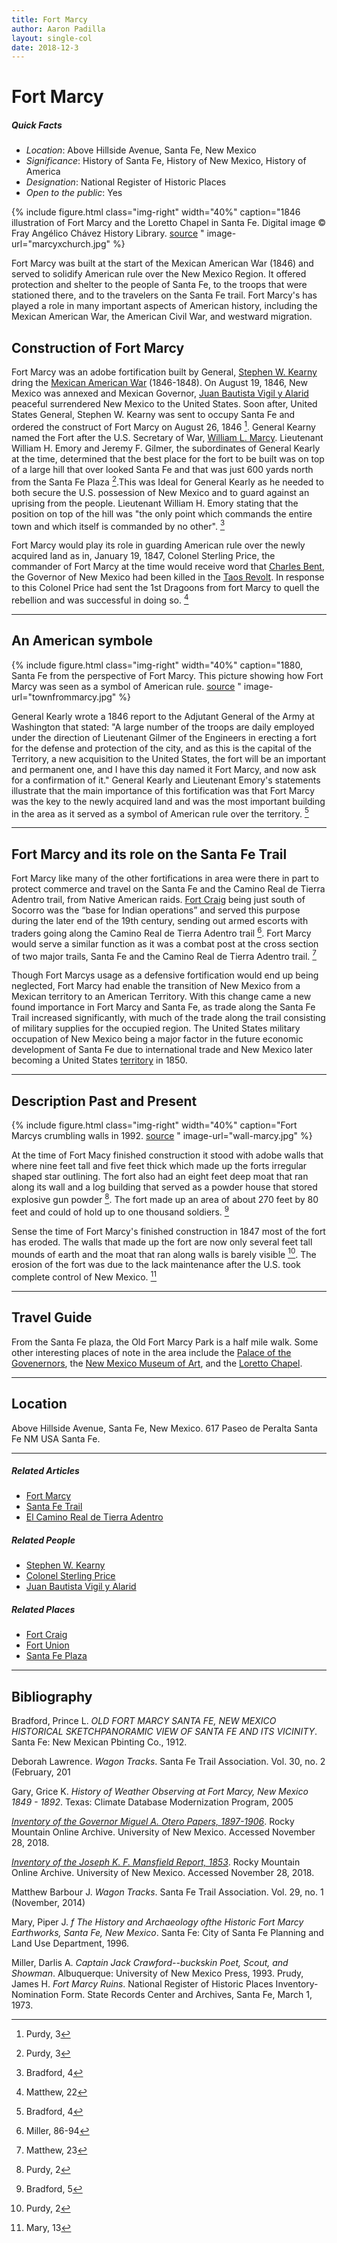 ```yaml
---
title: Fort Marcy
author: Aaron Padilla
layout: single-col
date: 2018-12-3
---
```


# Fort Marcy

##### Quick Facts
* *Location*: Above Hillside Avenue, Santa Fe, New Mexico
* *Significance*: History of Santa Fe, History of New Mexico, History of America
* *Designation*: National Register of Historic Places
* *Open to the public*: Yes

{% include figure.html class="img-right" width="40%" caption="1846 illustration of Fort Marcy and the Loretto Chapel in Santa Fe. Digital image © Fray Angélico Chávez History Library. [source](https://econtent.unm.edu/cdm/singleitem/collection/chavezgraph/id/72/rec/40)
" image-url="marcyxchurch.jpg" %}

Fort Marcy was built at the start of the Mexican American War (1846) and served to solidify American rule over the New Mexico Region. It offered protection and shelter to the people of Santa Fe, to the troops that were stationed there, and to the travelers on the Santa Fe trail. Fort Marcy's has played a role in many important aspects of American history, including the Mexican American War, the American Civil War, and westward migration. 
## Construction of Fort Marcy

Fort Marcy was an adobe fortification built by General, [Stephen W. Kearny](https://en.wikipedia.org/wiki/Stephen_W._Kearny) dring the [Mexican American War](https://en.wikipedia.org/wiki/Mexican%E2%80%93American_War) (1846-1848). On August 19, 1846, New Mexico was annexed and Mexican Governor, [Juan Bautista Vigil y Alarid](https://en.wikipedia.org/wiki/Juan_Bautista_Vigil_y_Alarid) peaceful surrendered New Mexico to the United States. Soon after, United States General, Stephen W. Kearny was sent to occupy Santa Fe and ordered the construct of Fort Marcy on August 26, 1846 [^1]. General Kearny named the Fort after the U.S. Secretary of War, [William L. Marcy](https://en.wikipedia.org/wiki/William_L._Marcy). Lieutenant William H. Emory and Jeremy F. Gilmer, the subordinates of General Kearly at the time, determined that the best place for the fort to be built was on top of a large hill that over looked Santa Fe and that was just 600 yards north from the Santa Fe Plaza [^2].This was Ideal for General Kearly as he needed to both secure the U.S. possession of New Mexico and to guard against an uprising from the people. Lieutenant William H. Emory stating that the position on top of the hill was "the only point which commands the entire town and which itself is commanded by no other". [^3]

Fort Marcy would play its role in guarding American rule over the newly acquired land as in, January 19, 1847, Colonel Sterling Price, the commander of Fort Marcy at the time would receive word that [Charles Bent](https://en.wikipedia.org/wiki/Charles_Bent), the Governor of New Mexico had been killed in the [Taos Revolt](https://en.wikipedia.org/wiki/Taos_Revolt). In response to this Colonel Price had sent the 1st Dragoons from fort Marcy to quell the rebellion and was successful in doing so. [^4]

[^1]: Purdy, 3
[^2]: Purdy, 3
[^3]: Bradford, 4
[^4]: Matthew, 22
***
## An American symbole

{% include figure.html class="img-right" width="40%" caption="1880, Santa Fe from the perspective of Fort Marcy. This picture showing how Fort Marcy was seen as a symbol of American rule. [source](https://econtent.unm.edu/cdm/singleitem/collection/wittick/id/233/rec/99) 
" image-url="townfrommarcy.jpg" %}

General Kearly wrote a 1846 report to the Adjutant General of the Army at Washington that stated:  "A large number of the troops are daily employed under the direction of Lieutenant Gilmer of the Engineers in erecting a fort for the defense and protection of the city, and as this is the capital of the Territory, a new acquisition to the United States, the fort will be an important and permanent one, and I have this day named it Fort Marcy, and now ask for a confirmation of it." General Kearly and Lieutenant Emory's statements illustrate that the main importance of this fortification was that Fort Marcy was the key to the newly acquired land and was the most important building in the area as it served as a symbol of American rule over the territory. [^5]

[^5]: Bradford, 4 
***
## Fort Marcy and its role on the Santa Fe Trail
Fort Marcy like many of the other fortifications in area were there in part to protect commerce and travel on the Santa Fe and the Camino Real de Tierra Adentro trail, from Native American raids. [Fort Craig](https://en.wikipedia.org/wiki/Fort_Craig) being just south of Socorro was the “base for Indian operations” and served this purpose during the later end of the 19th century, sending out armed escorts with traders going along the Camino Real de Tierra Adentro trail [^6]. Fort Marcy would serve a similar function as it was a combat post at the cross section of two major trails, Santa Fe and the Camino Real de Tierra Adentro trail. [^7] 

Though Fort Marcys usage as a defensive fortification would end up being neglected, Fort Marcy had enable the transition of New Mexico from a Mexican territory to an American Territory. With this change came a new found importance in Fort Marcy and Santa Fe, as trade along the Santa Fe Trail increased significantly, with much of the trade along the trail consisting of military supplies for the occupied region. The United States military occupation of New Mexico being a major factor in the future economic development of Santa Fe due to international trade and New Mexico later becoming a United States [territory](https://en.wikipedia.org/wiki/New_Mexico_Territory) in 1850.  
     
[^6]: Miller, 86-94
[^7]: Matthew, 23
***
## Description Past and Present

{% include figure.html class="img-right" width="40%" caption="Fort Marcys crumbling walls in 1992. [source](https://econtent.unm.edu/cdm/singleitem/collection/santa/id/17/rec/34) 
" image-url="wall-marcy.jpg" %}

At the time of Fort Macy finished construction it stood with adobe walls that where nine feet tall and five feet thick which made up the forts irregular shaped star outlining. The fort also had an eight feet deep moat that ran along its wall and a log building that served as a powder house that stored explosive gun powder [^8]. The fort made up an area of about 270 feet by 80 feet and could of hold up to one thousand soldiers. [^9]

Sense the time of Fort Marcy's finished construction in 1847 most of the fort has eroded. The walls that made up the fort are now only several feet tall mounds of earth and the moat that ran along walls is barely visible [^10]. The erosion of the fort was due to the lack maintenance after the U.S. took complete control of New Mexico. [^11]

[^8]: Purdy, 2
[^9]: Bradford, 5
[^10]: Purdy, 2
[^11]: Mary, 13
***
## Travel Guide
From the Santa Fe plaza, the Old Fort Marcy Park is a half mile walk. Some other interesting places of note in the area include the [Palace of the Govenernors](https://www.nps.gov/nr/travel/american_latino_heritage/Palace_of_the_Governors.html), the [New Mexico Museum of Art](http://nmartmuseum.org/), and the [Loretto Chapel](https://www.lorettochapel.com/).  

***
## Location 
Above Hillside Avenue, Santa Fe, New Mexico.
617 Paseo de Peralta Santa Fe NM USA Santa Fe.


***
##### Related Articles
* [Fort Marcy](https://www.nps.gov/nr/travel/el_camino_real_de_tierra_adentro/Fort_Marcy_Ruins.html)
* [Santa Fe Trail](https://www.nps.gov/safe/index.htm)
* [El Camino Real de Tierra Adentro](https://www.nps.gov/elca/index.htm)
##### Related People
* [Stephen W. Kearny](https://www.pbs.org/kera/usmexicanwar/biographies/stephen_kearny.html)
* [Colonel Sterling Price](https://www.nps.gov/people/sterling-price.htm) 
* [Juan Bautista Vigil y Alarid](http://www.newmexicohistory.org/people/juan-bautista-vigil-y-alarid)
##### Related Places
* [Fort Craig](https://www.nps.gov/nr/travel/el_camino_real_de_tierra_adentro/Fort_Craig.html)
* [Fort Union](https://www.nps.gov/foun/index.htm)
* [Santa Fe Plaza](https://www.nps.gov/nr/travel/amsw/sw53.htm)

***
## Bibliography
Bradford, Prince L. _OLD FORT MARCY SANTA FE, NEW MEXICO HISTORICAL SKETCHPANORAMIC VIEW OF SANTA FE AND ITS VICINITY_. Santa Fe: New Mexican Pbinting Co., 1912.

Deborah Lawrence. _Wagon Tracks_. Santa Fe Trail Association.  Vol. 30, no. 2 (February, 201

Gary, Grice K. _History of Weather Observing at Fort Marcy, New Mexico 1849 - 1892_. Texas: Climate Database Modernization Program, 2005

[_Inventory of the Governor Miguel A. Otero Papers, 1897-1906_](https://rmoa.unm.edu/docviewer.php?docId=published/nmar1959-090.xml#idp3152976). Rocky Mountain Online Archive. University of New Mexico. Accessed November 28, 2018.

[_Inventory of the Joseph K. F. Mansfield Report, 1853_](https://rmoa.unm.edu/docviewer.php?docId=nmu1mss60sc.xml). Rocky Mountain Online Archive. University of New Mexico. Accessed November 28, 2018. 

Matthew Barbour J. _Wagon Tracks_. Santa Fe Trail Association. Vol. 29, no. 1 (November, 2014)

Mary, Piper J. _f The History and Archaeology ofthe Historic Fort Marcy Earthworks, Santa Fe, New Mexico_. Santa Fe: City of Santa Fe Planning and Land Use Department, 1996.

Miller, Darlis A. _Captain Jack Crawford--buckskin Poet, Scout, and Showman_. Albuquerque: University of New Mexico Press, 1993.
Prudy, James H. _Fort Marcy Ruins_. National Register of Historic Places Inventory-Nomination Form. State Records Center and Archives, Santa Fe, March 1, 1973.
